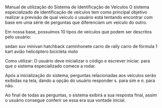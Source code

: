 Manual de utilização do Sistema de Identificação de Veículos
O sistema especializado de identificação de veículos tem como principal objetivo realizar a previsão de qual veículo o usuário está tentando encontrar com base em uma série de perguntas que diferenciam um veículo do outro.

Em nossa base, possuímos 10 tipos de veículos que podem ser descritos pelo usuário:

sedan
suv
minivan
hatchback
caminhonete
carro de rally
carro de fórmula 1
kart
avião
helicóptero
bicicleta
moto

Como utilizar:
O usuário deve inicializar o código e escrever iniciar. para que o sistema especializado comece a rodar.

Após a inicialização do sistema, perguntas relacionadas aos veículos serão exibidas na tela, dando a opção do usuário responder s. para sim e n. para não.

Ao final de todas as perguntas, o sistema exibirá a sua resposta final, assim o usuário consegue conferir se essa era sua vontade inicial.
